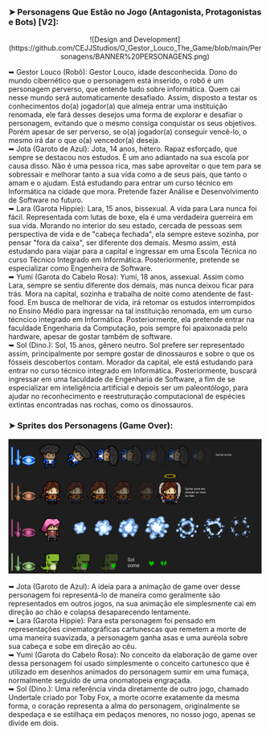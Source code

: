 
### ➤ Personagens Que Estão no Jogo (Antagonista, Protagonistas e Bots) [V2]:
<div  align="center">
![Design and Development](https://github.com/CEJJStudios/O_Gestor_Louco_The_Game/blob/main/Personagens/BANNER%20PERSONAGENS.png)
</div>

➥ Gestor Louco (Robô): Gestor Louco, idade desconhecida. Dono do mundo cibernético que o personagem está inserido, o robô é um personagem perverso, que entende tudo sobre informática. Quem cai nesse mundo será automaticamente desafiado. Assim, disposto a testar os conhecimentos do(a) jogador(a) que almeja entrar uma instituição renomada, ele fará desses desejos uma forma de explorar e desafiar o personagem, evitando que o mesmo consiga conquistar os seus objetivos. Porém apesar de ser perverso, se o(a) jogador(a) conseguir vencê-lo, o mesmo irá dar o que o(a) vencedor(a) deseja.<br>
➥ Jota (Garoto de Azul): Jota, 14 anos, hétero. Rapaz esforçado, que sempre se destacou nos estudos. É um ano adiantado na sua escola por causa disso. Não é uma pessoa rica, mas sabe aproveitar o que tem para se sobressair e melhorar tanto a sua vida como a de seus pais, que tanto o amam e o ajudam. Está estudando para entrar um curso técnico em Informática na cidade que mora. Pretende fazer Análise e Desenvolvimento de Software no futuro.<br>
➥ Lara (Garota Hippie): Lara, 15 anos, bissexual. A vida para Lara nunca foi fácil. Representada com lutas de boxe, ela é uma verdadeira guerreira em sua vida. Morando no interior do seu estado, cercada de pessoas sem perspectiva de vida e de "cabeça fechada", ela sempre esteve sozinha, por pensar "fora da caixa", ser diferente dos demais. Mesmo assim, está estudando para viajar para a capital e ingressar em uma Escola Técnica no curso Técnico Integrado em Informática. Posteriormente, pretende se especializar como Engenheira de Software.<br>
➥ Yumi (Garota do Cabelo Rosa): Yumi, 18 anos, assexual. Assim como Lara, sempre se sentiu diferente dos demais, mas nunca deixou ficar para trás. Mora na capital, sozinha e trabalha de noite como atendente de fast-food. Em busca de melhorar de vida, irá retomar os estudos interrompidos no Ensino Médio para ingressar na tal instituição renomada, em um curso técncico integrado em Informática. Posteriormente, ela pretende entrar na faculdade Engenharia da Computação, pois sempre foi apaixonada pelo hardware, apesar de gostar também de software.<br>
➥ Sol (Dino.): Sol, 15 anos, gênero neutro. Sol prefere ser representado assim, principalmente por sempre gostar de dinossauros e sobre o que os fósseis descobertos contam. Morador da capital, ele está estudando para entrar no curso técnico integrado em Informática. Posteriormente, buscará ingressar em uma faculdade de Engenharia de Software, a fim de se especializar em inteligência artificial e depois ser um paleontólogo, para ajudar no reconhecimento e reestruturação computacional de espécies extintas encontradas nas rochas, como os dinossauros.<br>

### ➤ Sprites dos Personagens (Game Over):

![Design and Development](https://github.com/CEJJStudios/O_Gestor_Louco_The_Game/blob/main/Personagens/Game%20Over.png)

➥ Jota (Garoto de Azul): A ideia para a animação de game over desse personagem foi representá-lo de maneira como geralmente são representados em outros jogos, na sua animação ele simplesmente cai em direção ao chão e colapsa desaparecendo lentamente.<br>
➥ Lara (Garota Hippie): Para esta personagem foi pensado em representações cinematográficas cartunescas que remetem a morte de uma maneira suavizada, a personagem ganha asas e uma auréola sobre sua cabeça e sobe em direção ao céu.<br>
➥ Yumi (Garota do Cabelo Rosa): No conceito da elaboração de game over dessa personagem foi usado simplesmente o conceito cartunesco que é utilizado em desenhos animados do personagem sumir em uma fumaça, normalmente seguido de uma onomatopeia engraçada.<br>
➥ Sol (Dino.):  Uma referência vinda diretamente de outro jogo, chamado Undertale criado por Toby Fox, a morte ocorre exatamente da mesma forma, o coração representa a alma do personagem, originalmente se despedaça e se estilhaça em pedaços menores, no nosso jogo, apenas se divide em dois.
